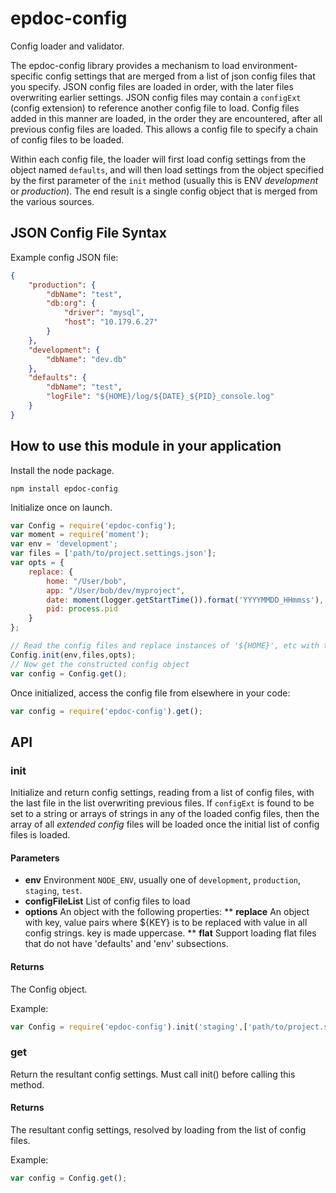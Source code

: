 # epdoc-config #

Config loader and validator.

The epdoc-config library provides a mechanism to load environment-specific config settings
that are merged from a list of json config files that you specify.
JSON config files are loaded in order, with the later files
overwriting earlier settings. JSON config files may contain a ```configExt``` (config extension)
to reference another config file to load.
Config files added in this manner are loaded, in the order they are encountered, after all previous
config files are loaded. This allows a config file to specify a chain of config files to be loaded.

Within each config file, the loader will first load config settings
from the object named ```defaults```, and will then load settings from the object specified
by the first parameter of the ```init``` method (usually this is ENV _development_ or _production_).
The end result is a single config object that is merged from the various sources.

## JSON Config File Syntax ##

Example config JSON file:

```json
{
	"production": {
		"dbName": "test",
		"db:org": {
 			"driver": "mysql",
 			"host": "10.179.6.27"
 		}
	},
	"development": {
		"dbName": "dev.db"
	},
	"defaults": {
		"dbName": "test",
		"logFile": "${HOME}/log/${DATE}_${PID}_console.log"
	}
}
```

## How to use this module in your application ##

Install the node package.

```
npm install epdoc-config
```

Initialize once on launch.

```javascript
var Config = require('epdoc-config');
var moment = require('moment');
var env = 'development';
var files = ['path/to/project.settings.json'];
var opts = {
    replace: {
        home: "/User/bob",
        app: "/User/bob/dev/myproject",
        date: moment(logger.getStartTime()).format('YYYYMMDD_HHmmss'),
        pid: process.pid
    }
};

// Read the config files and replace instances of '${HOME}', etc with the values in opts.replace 
Config.init(env,files,opts);
// Now get the constructed config object
var config = Config.get();
```


Once initialized, access the config file from elsewhere in your code:

```javascript
var config = require('epdoc-config').get();
```

## API ##

### init ###

Initialize and return config settings, reading from a list of config files, with the last
file in the list overwriting previous files.
If ```configExt``` is found to be set to a string or arrays of strings in any of the loaded config files,
then the array of all _extended config_ files will be loaded once the initial list of config files is loaded.

#### Parameters ####

* __env__ Environment ```NODE_ENV```, usually one of ```development```, ```production```, ```staging```, ```test```.
* __configFileList__ List of config files to load
* __options__ An object with the following properties:
** __replace__ An object with key, value pairs where ${KEY} is to be replaced with value in all config strings. key is made uppercase.
** __flat__ Support loading flat files that do not have 'defaults' and 'env' subsections.


#### Returns #####

The Config object.

Example:

```javascript
var Config = require('epdoc-config').init('staging',['path/to/project.settings.json']);
```

### get ###

Return the resultant config settings. Must call init() before calling this method.

#### Returns #####

The resultant config settings, resolved by loading from the list of config files.

Example:

```javascript
var config = Config.get();
```

